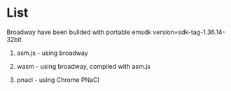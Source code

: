 # List

Broadway have been builded with portable emsdk version=sdk-tag-1.36.14-32bit

1) asm.js - using broadway

2) wasm - using broadway, compiled with asm.js

3) pnacl - using Chrome PNaCl
